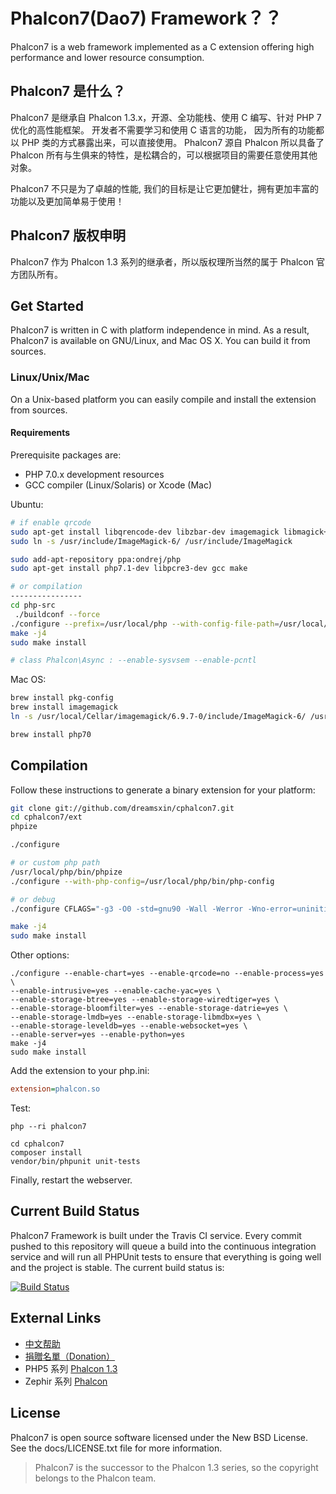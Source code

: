 Phalcon7(Dao7) Framework？？
========================

Phalcon7 is a web framework implemented as a C extension offering high performance and lower resource consumption.

Phalcon7 是什么？
-----------------

Phalcon7 是继承自 Phalcon 1.3.x，开源、全功能栈、使用 C 编写、针对 PHP 7 优化的高性能框架。
开发者不需要学习和使用 C 语言的功能， 因为所有的功能都以 PHP 类的方式暴露出来，可以直接使用。
Phalcon7 源自 Phalcon 所以具备了 Phalcon 所有与生俱来的特性，是松耦合的，可以根据项目的需要任意使用其他对象。

Phalcon7 不只是为了卓越的性能, 我们的目标是让它更加健壮，拥有更加丰富的功能以及更加简单易于使用！

Phalcon7 版权申明
------------------
Phalcon7 作为 Phalcon 1.3 系列的继承者，所以版权理所当然的属于 Phalcon 官方团队所有。

Get Started
-----------

Phalcon7 is written in C with platform independence in mind. As a result, Phalcon7 is available on GNU/Linux, and Mac OS X. You can build it from sources.

### Linux/Unix/Mac

On a Unix-based platform you can easily compile and install the extension from sources.

#### Requirements
Prerequisite packages are:

* PHP 7.0.x development resources
* GCC compiler (Linux/Solaris) or Xcode (Mac)

Ubuntu:

```bash
# if enable qrcode
sudo apt-get install libqrencode-dev libzbar-dev imagemagick libmagick++-dev libmagickwand-dev libmagickcore-dev libpng12-dev
sudo ln -s /usr/include/ImageMagick-6/ /usr/include/ImageMagick

sudo add-apt-repository ppa:ondrej/php
sudo apt-get install php7.1-dev libpcre3-dev gcc make

# or compilation
----------------
cd php-src
 ./buildconf --force
./configure --prefix=/usr/local/php --with-config-file-path=/usr/local/php/etc --with-fpm-user=www-data --with-fpm-group=www-data --with-pdo-pgsql --with-pdo-mysql --with-pdo-sqlite  --with-iconv-dir --with-freetype-dir --with-jpeg-dir --with-png-dir --with-zlib --with-libxml-dir=/usr --enable-xml --disable-rpath --enable-bcmath --enable-shmop --enable-sysvsem --enable-inline-optimization --with-curl --enable-mbregex --enable-mbstring --with-mcrypt --enable-ftp --with-gd --enable-gd-native-ttf --with-openssl --with-mhash --enable-pcntl --enable-sockets --enable-zip --without-pear --with-gettext --disable-fileinfo --enable-maintainer-zts --enable-phpdbg-debug --enable-debug
make -j4
sudo make install

# class Phalcon\Async : --enable-sysvsem --enable-pcntl
```

Mac OS:

```bash
brew install pkg-config
brew install imagemagick
ln -s /usr/local/Cellar/imagemagick/6.9.7-0/include/ImageMagick-6/ /usr/local/Cellar/imagemagick/6.9.7-0/include/ImageMagick

brew install php70
```

Compilation
-----------

Follow these instructions to generate a binary extension for your platform:

```bash
git clone git://github.com/dreamsxin/cphalcon7.git
cd cphalcon7/ext
phpize

./configure

# or custom php path
/usr/local/php/bin/phpize
./configure --with-php-config=/usr/local/php/bin/php-config

# or debug
./configure CFLAGS="-g3 -O0 -std=gnu90 -Wall -Werror -Wno-error=uninitialized"

make -j4
sudo make install
```

Other options:
```shell
./configure --enable-chart=yes --enable-qrcode=no --enable-process=yes \
--enable-intrusive=yes --enable-cache-yac=yes \
--enable-storage-btree=yes --enable-storage-wiredtiger=yes \
--enable-storage-bloomfilter=yes --enable-storage-datrie=yes \
--enable-storage-lmdb=yes --enable-storage-libmdbx=yes \
--enable-storage-leveldb=yes --enable-websocket=yes \
--enable-server=yes --enable-python=yes
make -j4
sudo make install
```

Add the extension to your php.ini:

```ini
extension=phalcon.so
```

Test:

```shell
php --ri phalcon7

cd cphalcon7
composer install
vendor/bin/phpunit unit-tests
```

Finally, restart the webserver.

Current Build Status
--------------------

Phalcon7 Framework is built under the Travis CI service. Every commit pushed to this repository will queue a build into the continuous integration service and will run all PHPUnit tests to ensure that everything is going well and the project is stable. The current build status is:

[![Build Status](https://secure.travis-ci.org/dreamsxin/cphalcon7.png?branch=master)](http://travis-ci.org/dreamsxin/cphalcon7)

External Links
--------------

* [中文帮助](https://github.com/dreamsxin/cphalcon7/wiki)
* [捐贈名單（Donation）](https://github.com/dreamsxin/cphalcon7/blob/master/DONATE.md)
* PHP5 系列 [Phalcon 1.3](https://github.com/dreamsxin/cphalcon)
* Zephir 系列 [Phalcon](https://github.com/phalcon/cphalcon)

License
-------
Phalcon7 is open source software licensed under the New BSD License. See the docs/LICENSE.txt file for more information.
> Phalcon7 is the successor to the Phalcon 1.3 series, so the copyright belongs to the Phalcon team.
